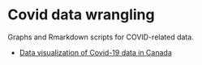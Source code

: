 # Covid data wrangling
Graphs and Rmarkdown scripts for COVID-related data. 

* [Data visualization of Covid-19 data in Canada](https://kt1720.github.io/Covid-data-wrangling/Canada.html)


